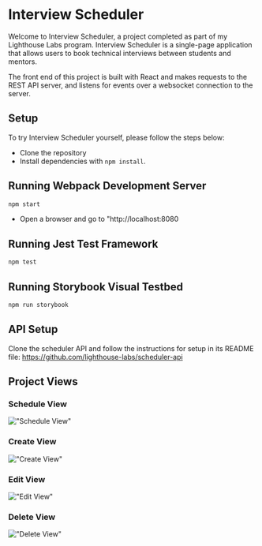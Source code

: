 # Interview Scheduler
Welcome to Interview Scheduler, a project completed as part of my Lighthouse Labs program. Interview Scheduler is a single-page application that allows users to book technical interviews between students and mentors.

The front end of this project is built with React and makes requests to the REST API server, and listens for events over a websocket connection to the server. 

## Setup

To try Interview Scheduler yourself, please follow the steps below:
- Clone the repository
- Install dependencies with `npm install`.

## Running Webpack Development Server

```sh
npm start
```
- Open a browser and go to "http://localhost:8080

## Running Jest Test Framework

```sh
npm test
```

## Running Storybook Visual Testbed

```sh
npm run storybook
```

## API Setup
Clone the scheduler API and follow the instructions for setup in its README file:
https://github.com/lighthouse-labs/scheduler-api

## Project Views

### Schedule View
!["Schedule View"]()

### Create View
!["Create View"]()

### Edit View
!["Edit View"]()

### Delete View
!["Delete View"]()

